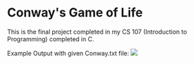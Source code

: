 # Conway's Game of Life

This is the final project completed in my CS 107 (Introduction to Programming) completed in C.

Example Output with given Conway.txt file:
![](https://i.imgur.com/FIgFDPq.png)
